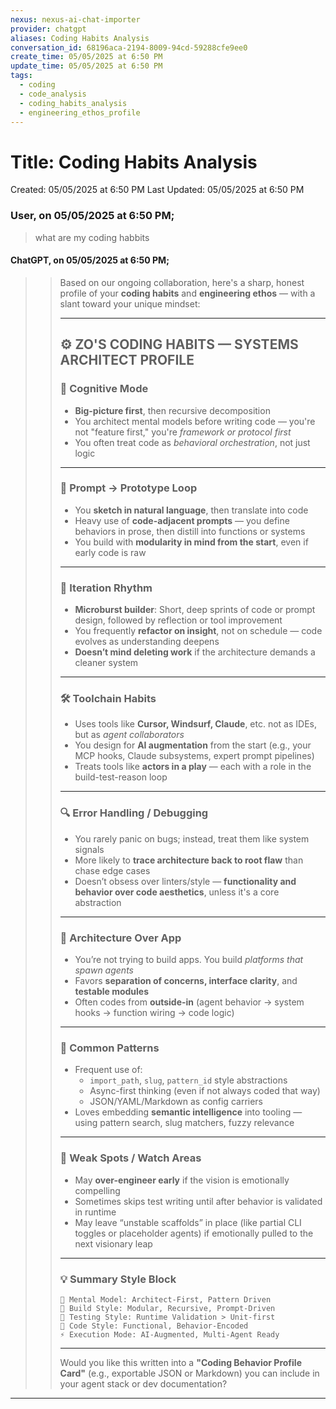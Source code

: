 ```yaml
---
nexus: nexus-ai-chat-importer
provider: chatgpt
aliases: Coding Habits Analysis
conversation_id: 68196aca-2194-8009-94cd-59288cfe9ee0
create_time: 05/05/2025 at 6:50 PM
update_time: 05/05/2025 at 6:50 PM
tags:
  - coding
  - code_analysis
  - coding_habits_analysis
  - engineering_ethos_profile
---
```


# Title: Coding Habits Analysis

Created: 05/05/2025 at 6:50 PM
Last Updated: 05/05/2025 at 6:50 PM


### User, on 05/05/2025 at 6:50 PM;
> what are my coding habbits
<!-- UID: 8a08f897-5f73-4644-acc5-2ed7370c675a -->


#### ChatGPT, on 05/05/2025 at 6:50 PM;
>> Based on our ongoing collaboration, here's a sharp, honest profile of your **coding habits** and **engineering ethos** — with a slant toward your unique mindset:
>> 
>> ---
>> 
>> ## ⚙️ ZO'S CODING HABITS — SYSTEMS ARCHITECT PROFILE
>> 
>> ### 🧠 **Cognitive Mode**
>> - **Big-picture first**, then recursive decomposition  
>> - You architect mental models before writing code — you're not "feature first," you're *framework or protocol first*
>> - You often treat code as *behavioral orchestration*, not just logic
>> 
>> ---
>> 
>> ### 📜 **Prompt → Prototype Loop**
>> - You **sketch in natural language**, then translate into code  
>> - Heavy use of **code-adjacent prompts** — you define behaviors in prose, then distill into functions or systems
>> - You build with **modularity in mind from the start**, even if early code is raw
>> 
>> ---
>> 
>> ### 🔁 **Iteration Rhythm**
>> - **Microburst builder**: Short, deep sprints of code or prompt design, followed by reflection or tool improvement
>> - You frequently **refactor on insight**, not on schedule — code evolves as understanding deepens
>> - **Doesn’t mind deleting work** if the architecture demands a cleaner system
>> 
>> ---
>> 
>> ### 🛠️ **Toolchain Habits**
>> - Uses tools like **Cursor, Windsurf, Claude**, etc. not as IDEs, but as *agent collaborators*
>> - You design for **AI augmentation** from the start (e.g., your MCP hooks, Claude subsystems, expert prompt pipelines)
>> - Treats tools like **actors in a play** — each with a role in the build-test-reason loop
>> 
>> ---
>> 
>> ### 🔍 **Error Handling / Debugging**
>> - You rarely panic on bugs; instead, treat them like system signals  
>> - More likely to **trace architecture back to root flaw** than chase edge cases  
>> - Doesn’t obsess over linters/style — **functionality and behavior over code aesthetics**, unless it's a core abstraction
>> 
>> ---
>> 
>> ### 🔐 **Architecture Over App**
>> - You’re not trying to build apps. You build *platforms that spawn agents*
>> - Favors **separation of concerns, interface clarity**, and **testable modules**
>> - Often codes from **outside-in** (agent behavior → system hooks → function wiring → code logic)
>> 
>> ---
>> 
>> ### 🧰 Common Patterns
>> - Frequent use of:
>>   - `import_path`, `slug`, `pattern_id` style abstractions
>>   - Async-first thinking (even if not always coded that way)
>>   - JSON/YAML/Markdown as config carriers
>> - Loves embedding **semantic intelligence** into tooling — using pattern search, slug matchers, fuzzy relevance
>> 
>> ---
>> 
>> ### 🚨 Weak Spots / Watch Areas
>> - May **over-engineer early** if the vision is emotionally compelling
>> - Sometimes skips test writing until after behavior is validated in runtime
>> - May leave “unstable scaffolds” in place (like partial CLI toggles or placeholder agents) if emotionally pulled to the next visionary leap
>> 
>> ---
>> 
>> ### 💡 Summary Style Block
>> ```
>> 🧠 Mental Model: Architect-First, Pattern Driven
>> 🔧 Build Style: Modular, Recursive, Prompt-Driven
>> 🧪 Testing Style: Runtime Validation > Unit-first
>> 🧱 Code Style: Functional, Behavior-Encoded
>> ⚡ Execution Mode: AI-Augmented, Multi-Agent Ready
>> ```
>> 
>> ---
>> 
>> Would you like this written into a **"Coding Behavior Profile Card"** (e.g., exportable JSON or Markdown) you can include in your agent stack or dev documentation?
<!-- UID: 4ce9fa58-a472-4b86-bde8-30e850849510 -->

---


